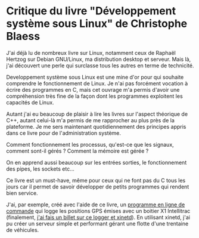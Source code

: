 <!--VarStream
title=Critique du livre "Développement système sous Linux" de Christophe Blaess
description=Cette semaine, j'ai lu l'un des livres les plus intéressants qu'il\
 m'ait été donné de lire.
shortTitle=Livre sur le dév. Linux
shortDesc=En savoir plus sur ce livre
published=2012-02-15T19:31:26.000Z
lang=fr
location=FR
keywords.+=C
categories.+=keywords.*
keywords.+=GNU/Linux
categories.+=keywords.*
keywords.+=Critiques de livres
categories.+=keywords.*
-->

# Critique du livre "Développement système sous Linux" de Christophe Blaess

J'ai déjà lu de nombreux livre sur Linux, notamment ceux de Raphaël Hertzog sur
 Debian GNU/Linux, ma distribution desktop et serveur. Mais là, j'ai découvert
 une perle qui surclasse tous les autres en terme de technicité.

Developpement système sous Linux est une mine d'or pour qui souhaite comprendre
 le fonctionnement de Linux. Je n'ai pas forcément vocation à écrire des
 programmes en C, mais cet ouvrage m'a permis d'avoir une compréhension très
 fine de la façon dont les programmes exploitent les capacités de Linux.

Autant j'ai eu beaucoup de plaisir à lire les livres sur l'aspect théorique de
 C++, autant celui-là m'a permis de me rapprocher au plus près de la plateforme.
 Je me sers maintenant quotidiennement des principes appris dans ce livre pour
 de l'administration système.

Comment fonctionnement les processus, qu'est-ce que les signaux, comment sont-il
 gérés ? Comment la mémoire est gérée ?

On en apprend aussi beaucoup sur les entrées sorties, le fonctionnement des
 pipes, les sockets etc...

Ce livre est un must-have, même pour ceux qui ne font pas du C tous les jours
 car il permet de savoir développer de petits programmes qui rendent bien
 service.

J'ai, par exemple, créé avec l'aide de ce livre, un
 [programme en ligne de commande](https://github.com/nfroidure/X1-GPS-Logger "Voir la source de ce programme")
 qui logge les positions GPS émises avec un boitier X1 Intellitrac (finalement,
 [j'ai fais un billet sur ce logger et xinetd](./xinetd_super_server.html "Lire ce billet sur le log des boitiers X1 Intellitrac")).
 En utilisant xinetd, j'ai pu créer un serveur simple et performant gérant une
 flotte d'une trentaine de véhicules.

